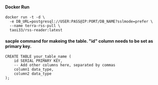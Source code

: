 #### Docker Run

```
docker run -t -d \
  -e DB_URL=postgresql://USER:PASS@IP:PORT/DB_NAME?sslmode=prefer \
  --name terra-rss-pull \
  taoi33/rss-reader:latest
```

#### sacple command for makeing the table. "id" column needs to be set as primary key.
```
CREATE TABLE your_table_name (
    id SERIAL PRIMARY KEY,
    -- Add other columns here, separated by commas
    column1 data_type,
    column2 data_type
);

```
